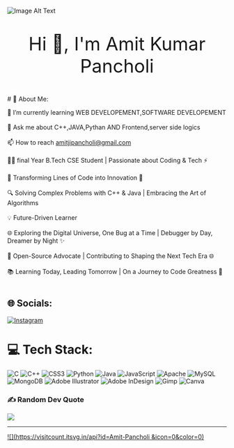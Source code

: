 ![Image Alt Text](https://user-images.githubusercontent.com/74038190/225813708-98b745f2-7d22-48cf-9150-083f1b00d6c9.gif)
<p align = "center" style="font-size: 42px;">Hi 👋, I'm Amit Kumar Pancholi</p>
# 💫 About Me:

 🚀 I’m currently learning WEB DEVELOPEMENT,SOFTWARE DEVELOPEMENT<br><br>    💬 Ask me about C++,JAVA,Pythan AND Frontend,server side logics<br><br>    📫 How to reach amitjipancholi@gmail.com<br><br>    👨‍💻 final Year B.Tech CSE Student | Passionate about Coding & Tech ⚡️<br><br>    🚀 Transforming Lines of Code into Innovation 🌟<br><br>    🔍 Solving Complex Problems with C++ & Java | Embracing the Art of Algorithms<br><br>    💡 Future-Driven Learner<br><br>    🌐 Exploring the Digital Universe, One Bug at a Time | Debugger by Day, Dreamer by Night ✨<br><br>    🌈 Open-Source Advocate | Contributing to Shaping the Next Tech Era 🌐<br><br>    📚 Learning Today, Leading Tomorrow | On a Journey to Code Greatness 🚀<br><br>


## 🌐 Socials:
[![Instagram](https://img.shields.io/badge/Instagram-%23E4405F.svg?logo=Instagram&logoColor=white)](https://instagram.com/just.sharma2386) 

# 💻 Tech Stack:
![C](https://img.shields.io/badge/c-%2300599C.svg?style=for-the-badge&logo=c&logoColor=white) ![C++](https://img.shields.io/badge/c++-%2300599C.svg?style=for-the-badge&logo=c%2B%2B&logoColor=white) ![CSS3](https://img.shields.io/badge/css3-%231572B6.svg?style=for-the-badge&logo=css3&logoColor=white) ![Python](https://img.shields.io/badge/python-3670A0?style=for-the-badge&logo=python&logoColor=ffdd54) ![Java](https://img.shields.io/badge/java-%23ED8B00.svg?style=for-the-badge&logo=openjdk&logoColor=white) ![JavaScript](https://img.shields.io/badge/javascript-%23323330.svg?style=for-the-badge&logo=javascript&logoColor=%23F7DF1E) ![Apache](https://img.shields.io/badge/apache-%23D42029.svg?style=for-the-badge&logo=apache&logoColor=white) ![MySQL](https://img.shields.io/badge/mysql-4479A1.svg?style=for-the-badge&logo=mysql&logoColor=white) ![MongoDB](https://img.shields.io/badge/MongoDB-%234ea94b.svg?style=for-the-badge&logo=mongodb&logoColor=white) ![Adobe Illustrator](https://img.shields.io/badge/adobe%20illustrator-%23FF9A00.svg?style=for-the-badge&logo=adobe%20illustrator&logoColor=white) ![Adobe InDesign](https://img.shields.io/badge/Adobe%20InDesign-49021F?style=for-the-badge&logo=adobeindesign&logoColor=FF3366) ![Gimp](https://img.shields.io/badge/Gimp-657D8B?style=for-the-badge&logo=gimp&logoColor=FFFFFF) ![Canva](https://img.shields.io/badge/Canva-%2300C4CC.svg?style=for-the-badge&logo=Canva&logoColor=white)

### ✍️ Random Dev Quote
![](https://quotes-github-readme.vercel.app/api?type=horizontal&theme=tokyonight)

---
[![](https://visitcount.itsvg.in/api?id=Amit-Pancholi &icon=0&color=0)](https://visitcount.itsvg.in)

<!-- Proudly created with GPRM ( https://gprm.itsvg.in ) -->
